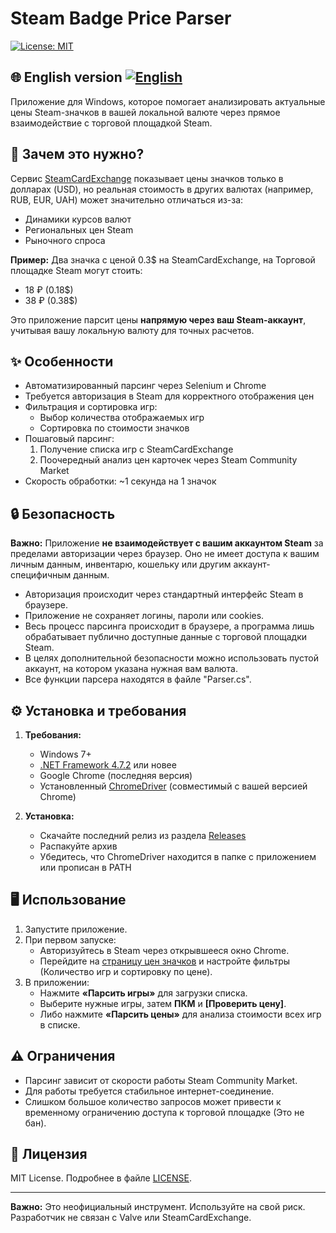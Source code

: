 # Steam Badge Price Parser

[![License: MIT](https://img.shields.io/badge/License-MIT-yellow.svg)](https://opensource.org/licenses/MIT)

🌐 English version
[![English](https://img.shields.io/badge/lang-English-blue)](README.en.md)
---

Приложение для Windows, которое помогает анализировать актуальные цены Steam-значков в вашей локальной валюте через прямое взаимодействие с торговой площадкой Steam.

## 🚀 Зачем это нужно?

Сервис [SteamCardExchange](https://www.steamcardexchange.net/) показывает цены значков только в долларах (USD), но реальная стоимость в других валютах (например, RUB, EUR, UAH) может значительно отличаться из-за:
- Динамики курсов валют
- Региональных цен Steam
- Рыночного спроса

**Пример:** Два значка с ценой 0.3$ на SteamCardExchange, на Торговой площадке Steam могут стоить:
- 18 ₽ (0.18$) 
- 38 ₽ (0.38$) 

Это приложение парсит цены **напрямую через ваш Steam-аккаунт**, учитывая вашу локальную валюту для точных расчетов.

## ✨ Особенности

- Автоматизированный парсинг через Selenium и Chrome
- Требуется авторизация в Steam для корректного отображения цен
- Фильтрация и сортировка игр:
  - Выбор количества отображаемых игр
  - Сортировка по стоимости значков
- Пошаговый парсинг:
  1. Получение списка игр с SteamCardExchange
  2. Поочередный анализ цен карточек через Steam Community Market
- Скорость обработки: ~1 секунда на 1 значок

## 🔒 Безопасность

**Важно:** Приложение **не взаимодействует с вашим аккаунтом Steam** за пределами авторизации через браузер. Оно не имеет доступа к вашим личным данным, инвентарю, кошельку или другим аккаунт-специфичным данным.  
- Авторизация происходит через стандартный интерфейс Steam в браузере.
- Приложение не сохраняет логины, пароли или cookies.
- Весь процесс парсинга происходит в браузере, а программа лишь обрабатывает публично доступные данные с торговой площадки Steam.
- В целях дополнительной безопасности можно использовать пустой аккаунт, на котором указана нужная вам валюта.
- Все функции парсера находятся в файле "Parser.cs".

## ⚙️ Установка и требования

1. **Требования:**
   - Windows 7+
   - [.NET Framework 4.7.2](https://dotnet.microsoft.com/download/dotnet-framework) или новее
   - Google Chrome (последняя версия)
   - Установленный [ChromeDriver](https://chromedriver.chromium.org/) (совместимый с вашей версией Chrome)

2. **Установка:**
   - Скачайте последний релиз из раздела [Releases](https://github.com/Azy-s/SteamBadgePriceParser/releases)
   - Распакуйте архив
   - Убедитесь, что ChromeDriver находится в папке с приложением или прописан в PATH

## 🖥 Использование

1. Запустите приложение.
2. При первом запуске:
   - Авторизуйтесь в Steam через открывшееся окно Chrome.
   - Перейдите на [страницу цен значков](https://www.steamcardexchange.net/index.php?badgeprices) и настройте фильтры (Количество игр и сортировку по цене).
3. В приложении:
   - Нажмите **«Парсить игры»** для загрузки списка.
   - Выберите нужные игры, затем **ПКМ** и **[Проверить цену]**.
   - Либо нажмите **«Парсить цены»** для анализа стоимости всех игр в списке.

## ⚠️ Ограничения

- Парсинг зависит от скорости работы Steam Community Market.
- Для работы требуется стабильное интернет-соединение.
- Слишком большое количество запросов может привести к временному ограничению доступа к торговой площадке (Это не бан).

## 📄 Лицензия

MIT License. Подробнее в файле [LICENSE](LICENSE).

---

**Важно:** Это неофициальный инструмент. Используйте на свой риск. Разработчик не связан с Valve или SteamCardExchange.
